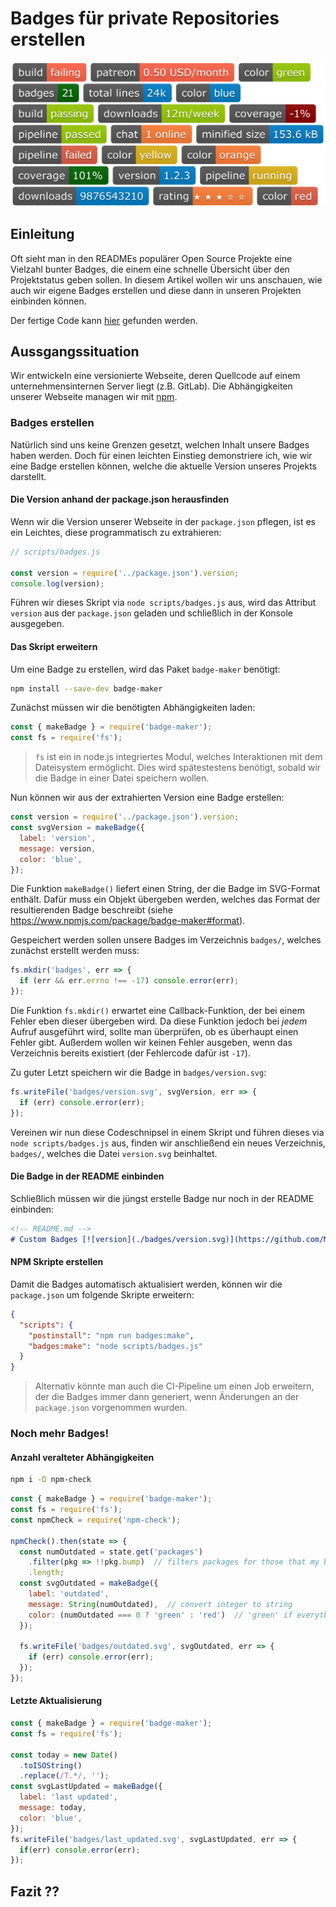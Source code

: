 # Badges für private Repositories erstellen
![badges](assets/badges_1.png)


## Einleitung
Oft sieht man in den READMEs populärer Open Source Projekte eine Vielzahl bunter Badges, die einem eine schnelle Übersicht über den Projektstatus geben sollen.
In diesem Artikel wollen wir uns anschauen, wie auch wir eigene Badges erstellen und diese dann in unseren Projekten einbinden können.

Der fertige Code kann [hier](https://github.com/MalteHei/custom-badges) gefunden werden.


## Aussgangssituation
Wir entwickeln eine versionierte Webseite, deren Quellcode auf einem unternehmensinternen Server liegt (z.B. GitLab). Die Abhängigkeiten unserer Webseite managen wir mit [npm](https://www.npmjs.com/).

### Badges erstellen
Natürlich sind uns keine Grenzen gesetzt, welchen Inhalt unsere Badges haben werden. Doch für einen leichten Einstieg demonstriere ich, wie wir eine Badge erstellen können, welche die aktuelle Version unseres Projekts darstellt.

#### Die Version anhand der package.json herausfinden
Wenn wir die Version unserer Webseite in der `package.json` pflegen, ist es ein Leichtes, diese programmatisch zu extrahieren:
```js
// scripts/badges.js

const version = require('../package.json').version;
console.log(version);
```
Führen wir dieses Skript via `node scripts/badges.js` aus, wird das Attribut `version` aus der `package.json` geladen und schließlich in der Konsole ausgegeben.

#### Das Skript erweitern
Um eine Badge zu erstellen, wird das Paket `badge-maker` benötigt:
```bash
npm install --save-dev badge-maker
```

Zunächst müssen wir die benötigten Abhängigkeiten laden:
```js
const { makeBadge } = require('badge-maker');
const fs = require('fs');
```
>`fs` ist ein in node.js integriertes Modul, welches Interaktionen mit dem Dateisystem ermöglicht.
>Dies wird spätestestens benötigt, sobald wir die Badge in einer Datei speichern wollen.

Nun können wir aus der extrahierten Version eine Badge erstellen:
```js
const version = require('../package.json').version;
const svgVersion = makeBadge({
  label: 'version',
  message: version,
  color: 'blue',
});
```
Die Funktion `makeBadge()` liefert einen String, der die Badge im SVG-Format enthält.
Dafür muss ein Objekt übergeben werden, welches das Format der resultierenden Badge beschreibt (siehe https://www.npmjs.com/package/badge-maker#format).

Gespeichert werden sollen unsere Badges im Verzeichnis `badges/`, welches zunächst erstellt werden muss:
```js
fs.mkdir('badges', err => {
  if (err && err.errno !== -17) console.error(err);
});
```
Die Funktion `fs.mkdir()` erwartet eine Callback-Funktion, der bei einem Fehler eben dieser übergeben wird.
Da diese Funktion jedoch bei _jedem_ Aufruf ausgeführt wird, sollte man überprüfen, ob es überhaupt einen Fehler gibt.
Außerdem wollen wir keinen Fehler ausgeben, wenn das Verzeichnis bereits existiert (der Fehlercode dafür ist `-17`).

Zu guter Letzt speichern wir die Badge in `badges/version.svg`:
```js
fs.writeFile('badges/version.svg', svgVersion, err => {
  if (err) console.error(err);
});
```
Vereinen wir nun diese Codeschnipsel in einem Skript und führen dieses via `node scripts/badges.js` aus, finden wir anschließend ein neues Verzeichnis, `badges/`, welches die Datei `version.svg` beinhaltet.

#### Die Badge in der README einbinden
Schließlich müssen wir die jüngst erstelle Badge nur noch in der README einbinden:
```md
<!-- README.md -->
# Custom Badges [![version](./badges/version.svg)](https://github.com/MalteHei/custom-badges "Custom Badges auf GitHub")
```

#### NPM Skripte erstellen
Damit die Badges automatisch aktualisiert werden, können wir die `package.json` um folgende Skripte erweitern:
```json
{
  "scripts": {
    "postinstall": "npm run badges:make",
    "badges:make": "node scripts/badges.js"
  }
}
```
>Alternativ könnte man auch die CI-Pipeline um einen Job erweitern, der die Badges immer dann generiert, wenn Änderungen an der `package.json` vorgenommen wurden.

### Noch mehr Badges!
#### Anzahl veralteter Abhängigkeiten
```bash
npm i -D npm-check
```
```js
const { makeBadge } = require('badge-maker');
const fs = require('fs');
const npmCheck = require('npm-check');

npmCheck().then(state => {
  const numOutdated = state.get('packages')
    .filter(pkg => !!pkg.bump)  // filters packages for those that my be bumped to newer version
    .length;
  const svgOutdated = makeBadge({
    label: 'outdated',
    message: String(numOutdated),  // convert integer to string
    color: (numOutdated === 0 ? 'green' : 'red')  // 'green' if everything up to date, else 'red'
  });

  fs.writeFile('badges/outdated.svg', svgOutdated, err => {
    if (err) console.error(err);
  });
});
```

#### Letzte Aktualisierung
```js
const { makeBadge } = require('badge-maker');
const fs = require('fs');

const today = new Date()
  .toISOString()
  .replace(/T.*/, '');
const svgLastUpdated = makeBadge({
  label: 'last updated',
  message: today,
  color: 'blue',
});
fs.writeFile('badges/last_updated.svg', svgLastUpdated, err => {
  if(err) console.error(err);
});
```

## Fazit ??
